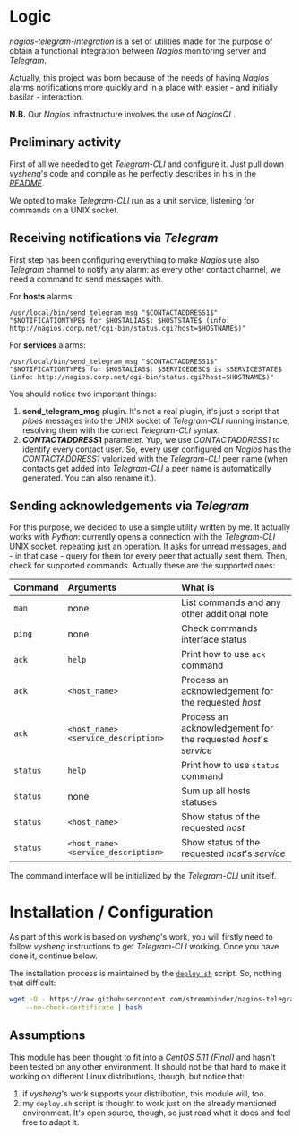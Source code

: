 # Logic

_nagios-telegram-integration_ is a set of utilities made for the purpose of obtain a functional integration between _Nagios_ monitoring server and _Telegram_.

Actually, this project was born because of the needs of having _Nagios_ alarms notifications more quickly and in a place with easier - and initially basilar - interaction.

**N.B.** Our _Nagios_ infrastructure involves the use of _NagiosQL_.

## Preliminary activity

First of all we needed to get _Telegram-CLI_ and configure it. Just pull down _vysheng_'s code and compile as he perfectly describes in his in the [_README_](https://github.com/vysheng/tg).

We opted to make _Telegram-CLI_ run as a unit service, listening for commands on a UNIX socket.

## Receiving notifications via _Telegram_

First step has been configuring everything to make _Nagios_ use also _Telegram_ channel to notify any alarm: as every other contact channel, we need a command to send messages with.

For **hosts** alarms:

```
/usr/local/bin/send_telegram_msg "$CONTACTADDRESS1$" "$NOTIFICATIONTYPE$ for $HOSTALIAS$: $HOSTSTATE$ (info: http://nagios.corp.net/cgi-bin/status.cgi?host=$HOSTNAME$)"
```

For **services** alarms:

```
/usr/local/bin/send_telegram_msg "$CONTACTADDRESS1$" "$NOTIFICATIONTYPE$ for $HOSTALIAS$: $SERVICEDESC$ is $SERVICESTATE$ (info: http://nagios.corp.net/cgi-bin/status.cgi?host=$HOSTNAME$)"
```

You should notice two important things:

1. **send_telegram_msg** plugin. It's not a real plugin, it's just a script that _pipes_ messages into the UNIX socket of _Telegram-CLI_ running instance, resolving them with the correct _Telegram-CLI_ syntax.
2. **$CONTACTADDRESS1$** parameter. Yup, we use _$CONTACTADDRESS1$_ to identify every contact user. So, every user configured on _Nagios_ has the _$CONTACTADDRESS1$_ valorized with the _Telegram-CLI_ peer name (when contacts get added into _Telegram-CLI_ a peer name is automatically generated. You can also rename it.).

## Sending acknowledgements via _Telegram_

For this purpose, we decided to use a simple utility written by me. It actually works with _Python_: currently opens a connection with the _Telegram-CLI_ UNIX socket, repeating just an operation. It asks for unread messages, and - in that case - query for them for every peer that actually sent them. Then, check for supported commands. Actually these are the supported ones:

Command  | Arguments                           | What is
:------- | :---------------------------------- | :--------------------------------------------------------------
`man`    | none                                | List commands and any other additional note
`ping`   | none                                | Check commands interface status
`ack`    | `help`                              | Print how to use `ack` command
`ack`    | `<host_name>`                       | Process an acknowledgement for the requested _host_
`ack`    | `<host_name> <service_description>` | Process an acknowledgement for the requested _host_'s _service_
`status` | `help`                              | Print how to use `status` command
`status` | none                                | Sum up all hosts statuses
`status` | `<host_name>`                       | Show status of the requested _host_
`status` | `<host_name> <service_description>` | Show status of the requested _host_'s _service_

The command interface will be initialized by the _Telegram-CLI_ unit itself.

# Installation / Configuration

As part of this work is based on _vysheng_'s work, you will firstly need to follow _vysheng_ instructions to get _Telegram-CLI_ working. Once you have done it, continue below.

The installation process is maintained by the [`deploy.sh`](https://github.com/streambinder/nagios-telegram-integration/blob/master/deploy.sh) script. So, nothing that difficult:

```bash
wget -O - https://raw.githubusercontent.com/streambinder/nagios-telegram-integration/master/deploy.sh \
    --no-check-certificate | bash
```

## Assumptions

This module has been thought to fit into a _CentOS 5.11 (Final)_ and hasn't been tested on any other environment. It should not be that hard to make it working on different Linux distributions, though, but notice that:

1. if _vysheng_'s work supports your distribution, this module will, too.
2. my `deploy.sh` script is thought to work just on the already mentioned environment. It's open source, though, so just read what it does and feel free to adapt it.
